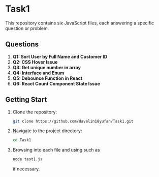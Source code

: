 # Task1

This repository contains six JavaScript files, each answering a specific question or problem.

## Questions

1. **Q1: Sort User by Full Name and Customer ID**
2. **Q2: CSS Hover Issue**
3. **Q3: Get unique number in array**
4. **Q4: Interface and Enum**
5. **Q5: Debounce Function in React**
6. **Q6: React Count Component State Issue**

## Getting Start

1. Clone the repository:
   ```bash
   git clone https://github.com/davelin18yufan/Task1.git
2. Navigate to the project directory:
   ```bash
   cd Task1
3. Browsing into each file and using such as
   ```bash
   node test1.js
   ```
   if necessary.
